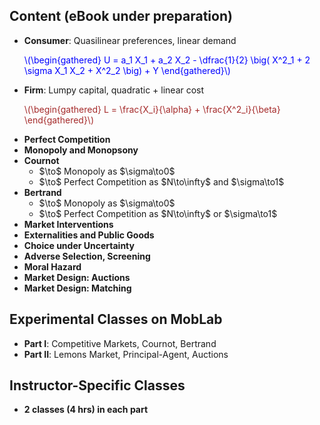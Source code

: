




<h2 id="xxx">Content (eBook under preparation)</h2>


<ul>
  <li>
    <b>Consumer</b>: Quasilinear preferences, linear demand
      <p><span style="color: Blue;">
      \(\begin{gathered}
       U = a_1 X_1 + a_2 X_2 - \dfrac{1}{2} \big( X^2_1 + 2 \sigma X_1 X_2 + X^2_2 \big) + Y
      \end{gathered}\)
      </span></p>
  </li>
  <li>
    <b>Firm</b>: Lumpy capital, quadratic + linear cost
      <p><span style="color: Brown;">
      \(\begin{gathered}
       L = \frac{X_i}{\alpha} + \frac{X^2_i}{\beta}
      \end{gathered}\)
      </span></p>
  </li>
  <li>
    <b>Perfect Competition</b>
  </li>
  <li>
    <b>Monopoly and Monopsony</b>
  </li>
  <li>
    <b>Cournot</b>
    <ul>
      <li> $\to$ Monopoly as $\sigma\to0$  </li>
      <li> $\to$ Perfect Competition as $N\to\infty$ and $\sigma\to1$  </li>
    </ul>
  </li>
  <li>
    <b>Bertrand</b>
    <ul>
      <li> $\to$ Monopoly as $\sigma\to0$  </li>
      <li> $\to$ Perfect Competition as $N\to\infty$ or $\sigma\to1$  </li>
    </ul>
  </li>
  <li>
    <b>Market Interventions</b>
  </li>
  <li>
    <b>Externalities and Public Goods</b>
  </li>
  <li>
    <b>Choice under Uncertainty</b>
  </li>
  <li>
    <b>Adverse Selection, Screening</b>
  </li>
  <li>
    <b>Moral Hazard</b>
  </li>
  <li>
    <b>Market Design: Auctions</b>
  </li>
  <li>
    <b>Market Design: Matching</b>
  </li>
</ul>






<h2 id="yyy">Experimental Classes on MobLab</h2>


<ul>
  <li>
    <b>Part I</b>: Competitive Markets, Cournot, Bertrand
  </li>
  <li>
    <b>Part II</b>: Lemons Market, Principal-Agent, Auctions
  </li>
</ul>





<h2 id="yyy">Instructor-Specific Classes</h2>

<ul>
  <li>
    <b>2 classes (4 hrs) in each part</b>
  </li>
</ul>




